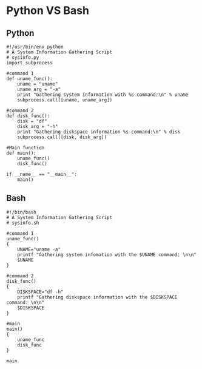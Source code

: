 Python VS Bash
===

## Python
    #!/usr/bin/env python
    # A System Information Gathering Script
    # sysinfo.py
    import subprocess

    #command 1
    def uname_func():
        uname = "uname"
        uname_arg = "-a"
        print "Gathering system information with %s command:\n" % uname
        subprocess.call([uname, uname_arg])

    #command 2
    def disk_func():
        disk = "df"
        disk_arg = "-h"
        print "Gathering diskspace information %s command:\n" % disk
        subprocess.call([disk, disk_arg])

    #Main function
    def main():
        uname_func()
        disk_func()

    if __name__ == "__main__":
        main()


## Bash
    #!/bin/bash
    # A System Information Gathering Script
    # sysinfo.sh

    #command 1
    uname_func()
    {
        UNAME="uname -a"
        printf "Gathering system infomation with the $UNAME command: \n\n"
        $UNAME
    }

    #command 2
    disk_func()
    {
        DISKSPACE="df -h"
        printf "Gathering diskspace information with the $DISKSPACE command: \n\n"
        $DISKSPACE
    }

    #main
    main()
    {
        uname_func
        disk_func
    }

    main
